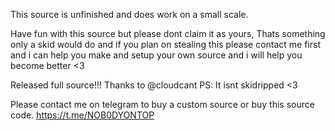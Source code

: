 This source is unfinished and does work on a small scale.

Have fun with this source but please dont claim it as yours, Thats something only a skid would do and if you plan on stealing this please contact me first and i can help you make and setup your own source and i will help you become better <3

Released full source!!!
Thanks to @cloudcant
PS: It isnt skidripped <3

Please contact me on telegram to buy a custom source or buy this source code. https://t.me/NOB0DYONTOP
